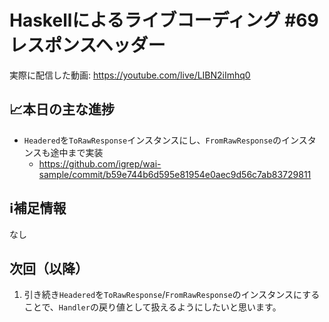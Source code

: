 # Haskellによるライブコーディング #69 レスポンスヘッダー

実際に配信した動画: <https://youtube.com/live/LIBN2iImhq0>

## 📈本日の主な進捗

- `Headered`を`ToRawResponse`インスタンスにし、`FromRawResponse`のインスタンスも途中まで実装
    - <https://github.com/igrep/wai-sample/commit/b59e744b6d595e81954e0aec9d56c7ab83729811>

## ℹ️補足情報

なし

## 次回（以降）

1. 引き続き`Headered`を`ToRawResponse`/`FromRawResponse`のインスタンスにすることで、`Handler`の戻り値として扱えるようにしたいと思います。
